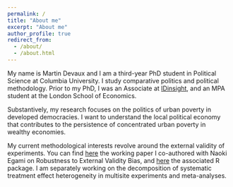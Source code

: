 ```yaml
---
permalink: /
title: "About me"
excerpt: "About me"
author_profile: true
redirect_from: 
  - /about/
  - /about.html
---
```


My name is Martin Devaux and I am a third-year PhD student in Political Science at Columbia University. I study comparative politics and political methodology. Prior to my PhD, I was an Associate at <a href="https://www.idinsight.org/" target="_blank">IDinsight</a>, and an MPA student at the London School of Economics.

Substantively, my research focuses on the politics of urban poverty in developed democracies. I want to understand the local political economy that contributes to the persistence of concentrated urban poverty in wealthy economies.

My current methodological interests revolve around the external validity of experiments. You can find <a href="https://naokiegami.com/paper/external_robust.pdf" target="_blank">here</a> the working paper I co-authored with Naoki Egami on Robustness to External Validity Bias, and <a href="https://github.com/naoki-egami/exr" target="_blank">here</a> the associated R package. I am separately working on the decomposition of systematic treatment effect heterogeneity in multisite experiments and meta-analyses.